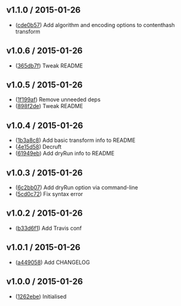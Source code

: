 ## v1.1.0 / 2015-01-26

 * ([cde0b57](https://github.com/tanem/rename-pipeline/commit/cde0b576fcee308791caebec8d583f1cfd386cd8)) Add algorithm and encoding options to contenthash transform

## v1.0.6 / 2015-01-26

 * ([365db7f](https://github.com/tanem/rename-pipeline/commit/365db7fea40e2d1252d2170bf8c42238afd2872e)) Tweak README

## v1.0.5 / 2015-01-26

 * ([1f199af](https://github.com/tanem/rename-pipeline/commit/1f199af317ab7a874db47137a6e20674add89982)) Remove unneeded deps
 * ([898f2de](https://github.com/tanem/rename-pipeline/commit/898f2de0717b34eb877dd09ba4109944d819f333)) Tweak README

## v1.0.4 / 2015-01-26

 * ([1b3a8c8](https://github.com/tanem/rename-pipeline/commit/1b3a8c8892724e244aeb660d7c5fea9a206e9acb)) Add basic transform info to README
 * ([4e15d58](https://github.com/tanem/rename-pipeline/commit/4e15d5890a3327f57b7384790a2106c28562919b)) Decruft
 * ([61949eb](https://github.com/tanem/rename-pipeline/commit/61949eb4214354c07ec8f85deae752f76b02fd4c)) Add dryRun info to README

## v1.0.3 / 2015-01-26

 * ([6c2bb07](https://github.com/tanem/rename-pipeline/commit/6c2bb07146a4aba33f0e02c38fb344eab2b9ab01)) Add dryRun option via command-line
 * ([5cd0c72](https://github.com/tanem/rename-pipeline/commit/5cd0c7258f0da0fe5a156f3195c08f252da2d5af)) Fix syntax error

## v1.0.2 / 2015-01-26

 * ([b33d6f1](https://github.com/tanem/rename-pipeline/commit/b33d6f11024655c987f1990be6d897e6df87ad10)) Add Travis conf

## v1.0.1 / 2015-01-26

 * ([a449058](https://github.com/tanem/rename-pipeline/commit/a4490580a4d3de7a5294736c67f18299632629d3)) Add CHANGELOG

## v1.0.0 / 2015-01-26

 * ([1262ebe](https://github.com/tanem/rename-pipeline/commit/1262ebee88bde20248ec12323fd5834cc89ead06)) Initialised
